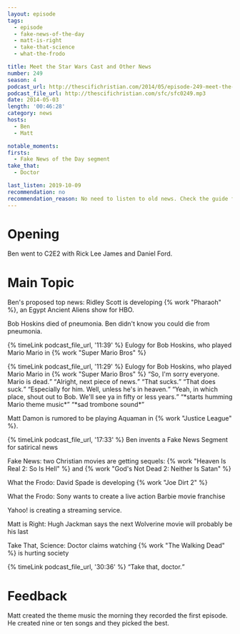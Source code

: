 ```yaml
---
layout: episode
tags:
  - episode
  - fake-news-of-the-day
  - matt-is-right
  - take-that-science
  - what-the-frodo

title: Meet the Star Wars Cast and Other News
number: 249
season: 4
podcast_url: http://thescifichristian.com/2014/05/episode-249-meet-the-star-wars-cast-and-other-news/
podcast_file_url: http://thescifichristian.com/sfc/sfc0249.mp3
date: 2014-05-03
length: '00:46:28'
category: news
hosts:
  - Ben
  - Matt

notable_moments: 
firsts:
  - Fake News of the Day segment
take_that:
  - Doctor

last_listen: 2019-10-09
recommendation: no
recommendation_reason: No need to listen to old news. Check the guide for what's interesting in hindsight.
---
```

# Opening
Ben went to C2E2 with Rick Lee James and Daniel Ford. 



# Main Topic
Ben's proposed top news: Ridley Scott is developing {% work "Pharaoh" %}, an Egypt Ancient Aliens show for HBO. 

Bob Hoskins died of pneumonia. Ben didn't know you could die from pneumonia. 

{% timeLink podcast_file_url, '11:39' %} Eulogy for Bob Hoskins, who played Mario Mario in {% work "Super Mario Bros" %}

<div class="quote">
  {% timeLink podcast_file_url, '11:29' %}
  <span class="quote-context is-size-6">Eulogy for Bob Hoskins, who played Mario Mario in {% work "Super Mario Bros" %}</span>
  <q class="ben">So, I'm sorry everyone. Mario is dead.</q>
  <q class="matt">Alright, next piece of news.</q>
  <q class="ben">That sucks.</q>
  <q class="matt">That does suck.</q>
  <q class="ben">Especially for him. Well, unless he's in heaven.</q>
  <q class="matt">Yeah, in which place, shout out to Bob. We'll see ya in fifty or less years.</q>
  <q class="ben">*starts humming Mario theme music*</q>
  <q class="matt">*sad trombone sound*</q>
</div>

Matt Damon is rumored to be playing Aquaman in {% work "Justice League" %}. 

{% timeLink podcast_file_url, '17:33' %} Ben invents a Fake News Segment for satirical news

Fake News: two Christian movies are getting sequels: {% work "Heaven Is Real 2: So Is Hell" %} and {% work "God's Not Dead 2: Neither Is Satan" %}

What the Frodo: David Spade is developing {% work "Joe Dirt 2" %}

What the Frodo: Sony wants to create a live action Barbie movie franchise

Yahoo! is creating a streaming service. 

Matt is Right: Hugh Jackman says the next Wolverine movie will probably be his last 

Take That, Science: Doctor claims watching {% work "The Walking Dead" %} is hurting society

<div class="quote">
  {% timeLink podcast_file_url, '30:36' %}
  <q class="ben">Take that, doctor.</q>
</div>



# Feedback
Matt created the theme music the morning they recorded the first episode. He created nine or ten songs and they picked the best.